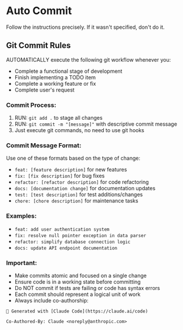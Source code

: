 # Auto Commit

Follow the instructions precisely. If it wasn't specified, don't do it.

## Git Commit Rules

AUTOMATICALLY execute the following git workflow whenever you:

- Complete a functional stage of development
- Finish implementing a TODO item
- Complete a working feature or fix
- Complete user's request

### Commit Process:

1. RUN: `git add .` to stage all changes
2. RUN: `git commit -m "[message]"` with descriptive commit message
3. Just execute git commands, no need to use git hooks

### Commit Message Format:

Use one of these formats based on the type of change:

- `feat: [feature description]` for new features
- `fix: [fix description]` for bug fixes
- `refactor: [refactor description]` for code refactoring
- `docs: [documentation change]` for documentation updates
- `test: [test description]` for test additions/changes
- `chore: [chore description]` for maintenance tasks

### Examples:

- `feat: add user authentication system`
- `fix: resolve null pointer exception in data parser`
- `refactor: simplify database connection logic`
- `docs: update API endpoint documentation`

### Important:

- Make commits atomic and focused on a single change
- Ensure code is in a working state before committing
- Do NOT commit if tests are failing or code has syntax errors
- Each commit should represent a logical unit of work
- Always include co-authorship:

```
🤖 Generated with [Claude Code](https://claude.ai/code)

Co-Authored-By: Claude <noreply@anthropic.com>
```
